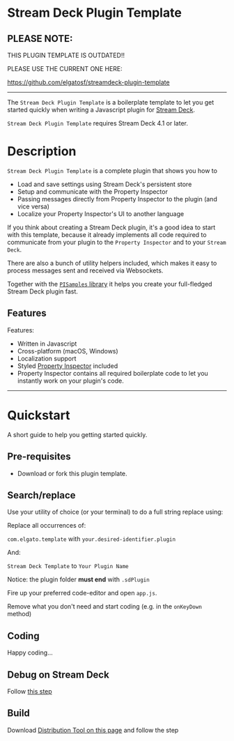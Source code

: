 
# Stream Deck Plugin Template


## PLEASE NOTE: 
THIS PLUGIN TEMPLATE IS OUTDATED!!

PLEASE USE THE CURRENT ONE HERE:

https://github.com/elgatosf/streamdeck-plugin-template





---- 


The `Stream Deck Plugin Template` is a boilerplate template to let you get started quickly when writing a Javascript plugin for [Stream Deck](https://developer.elgato.com/documentation/stream-deck/).

`Stream Deck Plugin Template` requires Stream Deck 4.1 or later.

# Description

`Stream Deck Plugin Template` is a complete plugin that shows you how to

- Load and save settings using Stream Deck's persistent store
- Setup and communicate with the Property Inspector
- Passing messages directly from Property Inspector to the plugin (and vice versa)
- Localize your Property Inspector's UI to another language
  
If you think about creating a Stream Deck plugin, it's a good idea to start with this template, because it already implements all code required to communicate from your plugin to the `Property Inspector` and to your `Stream Deck`.

There are also a bunch of utility helpers included, which makes it easy to process messages sent and received via Websockets.

Together with the [`PISamples` library](https://github.com/elgatosf/streamdeck-pisamples/) it helps you create your full-fledged Stream Deck plugin fast.

## Features

Features:

- Written in Javascript
- Cross-platform (macOS, Windows)
- Localization support
- Styled [Property Inspector](https://developer.elgato.com/documentation/stream-deck/sdk/property-inspector/) included
- Property Inspector contains all required boilerplate code to let you instantly work on your plugin's code.

----

# Quickstart

A short guide to help you getting started quickly.

## Pre-requisites

- Download or fork this plugin template.

## Search/replace

Use your utility of choice (or your terminal) to do a full string replace using:

Replace all occurrences of:

`com.elgato.template` with `your.desired-identifier.plugin`

And:

`Stream Deck Template` to `Your Plugin Name`

Notice: the plugin folder **must end** with `.sdPlugin`

Fire up your preferred code-editor and open `app.js`.

Remove what you don't need and start coding (e.g. in the `onKeyDown` method)

## Coding

Happy coding...

## Debug on Stream Deck

Follow [this step](https://developer.elgato.com/documentation/stream-deck/sdk/create-your-own-plugin/)

## Build

Download [Distribution Tool on this page](https://developer.elgato.com/documentation/stream-deck/sdk/packaging/) and follow the step
